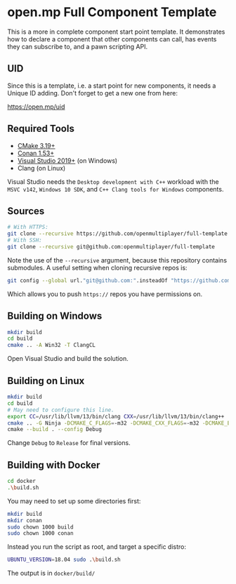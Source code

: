  open.mp Full Component Template
=================================

This is a more in complete component start point template.  It demonstrates how to declare a component that other components can call, has events they can subscribe to, and a pawn scripting API.

## UID

Since this is a template, i.e. a start point for new components, it needs a Unique ID adding.  Don't forget to get a new one from here:

https://open.mp/uid

## Required Tools

* [CMake 3.19+](https://cmake.org/)
* [Conan 1.53+](https://conan.io/)
* [Visual Studio 2019+](https://www.visualstudio.com/) (on Windows)
* Clang (on Linux)

Visual Studio needs the `Desktop development with C++` workload with the `MSVC v142`, `Windows 10 SDK`, and `C++ Clang tools for Windows` components.

## Sources

```bash
# With HTTPS:
git clone --recursive https://github.com/openmultiplayer/full-template
# With SSH:
git clone --recursive git@github.com:openmultiplayer/full-template
```

Note the use of the `--recursive` argument, because this repository contains submodules.  A useful setting when cloning recursive repos is:

```bash
git config --global url."git@github.com:".insteadOf "https://github.com/"
```

Which allows you to push `https://` repos you have permissions on.

## Building on Windows

```bash
mkdir build
cd build
cmake .. -A Win32 -T ClangCL
```

Open Visual Studio and build the solution.

## Building on Linux

```bash
mkdir build
cd build
# May need to configure this line.
export CC=/usr/lib/llvm/13/bin/clang CXX=/usr/lib/llvm/13/bin/clang++
cmake .. -G Ninja -DCMAKE_C_FLAGS=-m32 -DCMAKE_CXX_FLAGS=-m32 -DCMAKE_BUILD_TYPE=Debug \
cmake --build . --config Debug
```

Change `Debug` to `Release` for final versions.

## Building with Docker

```bash
cd docker
.\build.sh
```

You may need to set up some directories first:

```bash
mkdir build
mkdir conan
sudo chown 1000 build
sudo chown 1000 conan
```

Instead you run the script as root, and target a specific distro:

```bash
UBUNTU_VERSION=18.04 sudo .\build.sh
```

The output is in `docker/build/`

